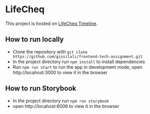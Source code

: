 # LifeCheq

This project is hosted on [LifeCheq Timeline](https://frontend-tech-assignment-snowy-waterfall-4615.fly.dev).

## How to run locally

- Clone the repository with `git clone https://github.com/gissilali/frontend-tech-assignment.git`
- In the project directory run `npm install` to install dependencies
- Run `npm run start` to run the app in development mode, open http://locahost:3000 to view it in the browser

## How to run Storybook

- In the project directory run `npm run storybook`
- open http://locahost:6006 to view it in the browser
